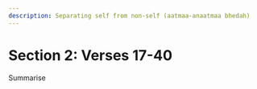 ```yaml
---
description: Separating self from non-self (aatmaa-anaatmaa bhedah)
---
```


# Section 2: Verses 17-40

Summarise

